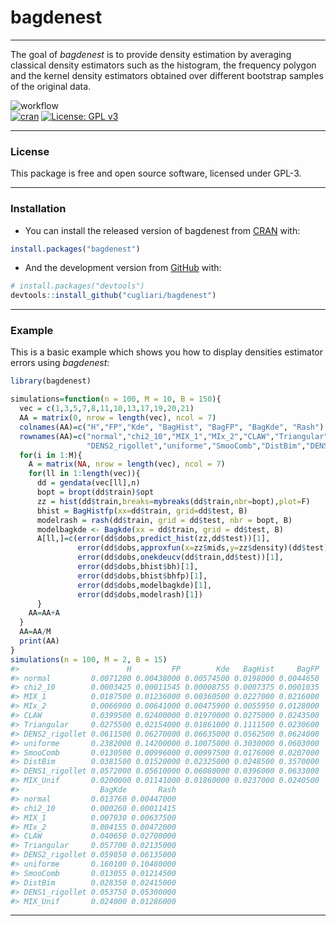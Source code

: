 
<!-- README.md is generated from README.Rmd. Please edit that file -->
 
# bagdenest

-----

<!-- badges: start -->

<!-- badges: end -->

The goal of *bagdenest* is to provide density estimation by averaging
classical density estimators such as the histogram, the frequency
polygon and the kernel density estimators obtained over different
bootstrap samples of the original data.

![workflow](https://github.com/cugliari/bagdenest/actions/workflows/build.yml/badge.svg)  
[![cran](https://www.r-pkg.org/badges/version/bagdenest?color=green)](https://cran.r-project.org/package=bagdenest)
[![License: GPL v3](https://img.shields.io/badge/License-GPLv3-blue.svg)](https://www.gnu.org/licenses/gpl-3.0)

-----

### License

This package is free and open source software, licensed under GPL-3.

-----

### Installation

  - You can install the released version of bagdenest from
    [CRAN](https://CRAN.R-project.org) with:

<!-- end list -->

``` r
install.packages("bagdenest")
```

  - And the development version from [GitHub](https://github.com/) with:

<!-- end list -->

``` r
# install.packages("devtools")
devtools::install_github("cugliari/bagdenest")
```

-----

### Example

This is a basic example which shows you how to display densities
estimator errors using *bagdenest*:

``` r
library(bagdenest)

simulations=function(n = 100, M = 10, B = 150){
  vec = c(1,3,5,7,8,11,10,13,17,19,20,21)
  AA = matrix(0, nrow = length(vec), ncol = 7)
  colnames(AA)=c("H","FP","Kde", "BagHist", "BagFP", "BagKde", "Rash")
  rownames(AA)=c("normal","chi2_10","MIX_1","MIx_2","CLAW","Triangular",
                 "DENS2_rigollet","uniforme","SmooComb","DistBim","DENS1_rigollet","MIX_Unif")
  for(i in 1:M){
    A = matrix(NA, nrow = length(vec), ncol = 7)
    for(ll in 1:length(vec)){
      dd = gendata(vec[ll],n)
      bopt = bropt(dd$train)$opt  
      zz = hist(dd$train,breaks=mybreaks(dd$train,nbr=bopt),plot=F)
      bhist = BagHistfp(xx=dd$train, grid=dd$test, B)
      modelrash = rash(dd$train, grid = dd$test, nbr = bopt, B)
      modelbagkde <- Bagkde(xx = dd$train, grid = dd$test, B)
      A[ll,]=c(error(dd$dobs,predict_hist(zz,dd$test))[1],
               error(dd$dobs,approxfun(x=zz$mids,y=zz$density)(dd$test))[1],
               error(dd$dobs,onekdeucv(dd$train,dd$test))[1],
               error(dd$dobs,bhist$bh)[1],
               error(dd$dobs,bhist$bhfp)[1],
               error(dd$dobs,modelbagkde)[1],
               error(dd$dobs,modelrash)[1])
      }
    AA=AA+A
  }
  AA=AA/M
  print(AA)
}
simulations(n = 100, M = 2, B = 15)
#>                        H         FP        Kde   BagHist     BagFP
#> normal         0.0071200 0.00438000 0.00574500 0.0198000 0.0044650
#> chi2_10        0.0003425 0.00011545 0.00008755 0.0007375 0.0001035
#> MIX_1          0.0187500 0.01236000 0.00360500 0.0227000 0.0216000
#> MIx_2          0.0066900 0.00641000 0.00475900 0.0055950 0.0128000
#> CLAW           0.0399500 0.02400000 0.01970000 0.0275000 0.0243500
#> Triangular     0.0275500 0.02154000 0.01861000 0.1111500 0.0230600
#> DENS2_rigollet 0.0611500 0.06270000 0.06635000 0.0562500 0.0624000
#> uniforme       0.2382000 0.14200000 0.10075000 0.3030000 0.0603000
#> SmooComb       0.0130500 0.00996000 0.00997500 0.0176000 0.0207000
#> DistBim        0.0381500 0.01520000 0.02325000 0.0248500 0.3570000
#> DENS1_rigollet 0.0572000 0.05610000 0.06080000 0.0396000 0.0633000
#> MIX_Unif       0.0200000 0.01141000 0.01860000 0.0237000 0.0240500
#>                  BagKde       Rash
#> normal         0.013760 0.00447000
#> chi2_10        0.000260 0.00011415
#> MIX_1          0.007930 0.00637500
#> MIx_2          0.004155 0.00472000
#> CLAW           0.040650 0.02700000
#> Triangular     0.057700 0.02135000
#> DENS2_rigollet 0.059850 0.06135000
#> uniforme       0.160100 0.10480000
#> SmooComb       0.013055 0.01214500
#> DistBim        0.028350 0.02415000
#> DENS1_rigollet 0.053750 0.05300000
#> MIX_Unif       0.024000 0.01286000
```

-----
